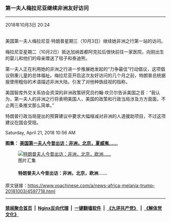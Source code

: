 ### 第一夫人梅拉尼亚继续非洲友好访问
------------------------

<div class="published">
 <span class="date" title="中国时间">
  <time datetime="2018-10-03T20:24:55+08:00">
   2018年10月3日 20:24
  </time>
 </span>
</div>
<br/>
<div class="wsw">
 <p>
  美国第一夫人梅拉尼亚·特朗普星期三（10月3日）继续她非洲之行第一站的访问。
 </p>
 <p>
  梅拉尼亚星期二（10月2日）抵达加纳首都阿克拉后很快前往一家医院，向刚出生的婴儿和他们的母亲赠送了毯子和泰迪熊。
 </p>
 <p>
  第一夫人正在利用她的非洲之行进一步推展她发起的“力争最佳”行动倡议，这项倡议侧重儿童的总体福祉。梅拉尼亚开启这次友好访问的几个月之前，特朗普总统据报使用粗俗的术语描述非洲大陆，引发了对他种族歧视的指称。
 </p>
 <p>
  美国智库外交关系协会资深的非洲政策研究员约翰·坎贝尔告诉美国之音：“我认为，第一夫人的非洲之行将表明美国人，美国的政策和行政当局涉及方方面面，不止两三条推文那么简单。”
 </p>
 <p>
  特朗普行政当局提出的预算建议中要求大幅缩减对非洲的人道援助项目，不过这项建议在国会受阻。
 </p>
 <p>
  Saturday, April 21, 2018 10:56 AM
 </p>
 <p>
  <strong>
   图集：
   <a class="wsw__a" href="https://www.voachinese.com/a/4596974.html">
    <span class="title">
     美国第一夫人今昔出访：非洲，北京，夏威夷……
    </span>
   </a>
  </strong>
 </p>
 <div class="wsw__embed">
  <figure class="media-gallery-embed overlay-wrap js-media-expand" data-lbox-gallery="true" data-lbox-gallery-url="/a/4596974.html">
   <a href="https://www.voachinese.com/a/4596974.html" title="特朗普夫人今昔出访：非洲，北京，欧洲……">
    <div class="img-wrap">
     <div class="thumb thumb16_9">
      <img alt="特朗普夫人今昔出访：非洲，北京，欧洲……" src="https://gdb.voanews.com/B22E9B7D-5B80-4AA3-9BAD-B8551E212C67_w250_r1_s.jpg"/>
     </div>
     <span class="ico ico-gallery ico--media-type ico--xl">
     </span>
     <span class="ico ico-gallery ico--media-expand ico--rounded">
     </span>
    </div>
   </a>
   <figcaption class="d-flex flex-wrap overlay-content">
    <span class="label label--media label--inverted m-l-sm">
     图片汇集
    </span>
    <h4 class="title title--media title--inverted m-l-sm">
     特朗普夫人今昔出访：非洲，北京，欧洲……
    </h4>
   </figcaption>
   <div>
    <div data-lbox-gallery-item-src="https://gdb.voanews.com/B22E9B7D-5B80-4AA3-9BAD-B8551E212C67_w1024_q10_s.jpg" data-lbox-gallery-item-title="美国第一夫人梅拉尼娅&amp;middot;特朗普在加纳首都阿克拉访问医院，抱着儿童 （2018年10月2日）。加纳是她访问非洲的第一站。此行是她丈夫成为美国总统以来她首次独自进行的重大国际访问。 白宫说，此行将&amp;ldquo;重点关注医院对孕产妇和新生儿护理、儿童教育、非洲各国文化与历史的深层交融，以及美国如何支持各国实现自力更生&amp;rdquo; 。">
    </div>
    <div data-lbox-gallery-item-src="https://gdb.voanews.com/9E3C423C-05BE-49FE-8AE2-E44E13E2CB23_w1024_q10_s.jpg" data-lbox-gallery-item-title="美国第一夫人梅拉尼娅&amp;middot;特朗普参观北京动物园，把美国秃鹰玩具送给欢迎她的儿童（2017年11月10日）。">
    </div>
    <div data-lbox-gallery-item-src="https://gdb.voanews.com/4132F50A-7C6E-4A1B-AF7E-87B2498A1B33_w1024_q10_s.jpg" data-lbox-gallery-item-title="在伦敦西面的布伦海姆宫，美国第一夫人梅拉尼娅&amp;middot;特朗普，美国总统唐纳德&amp;middot;特朗普，英国首相特雷莎&amp;middot;梅和她的丈夫菲利普&amp;middot;梅站在台阶上观看苏格兰、爱尔兰和威尔士卫队的乐队表演（2018年7月12日）。布伦海姆宫（Blenheim Palace）是英国前首相邱吉尔的出生地和祖屋，所以这里又叫丘吉尔庄园。">
    </div>
    <div data-lbox-gallery-item-src="https://gdb.voanews.com/CF1AA15A-4007-4C12-B136-8AC5CDD0ECB7_w1024_q10_s.jpg" data-lbox-gallery-item-title="2018年10月3日，在加纳的海岸角，美国第一夫人Melania Trump与海岸角城堡博物馆的教育家一起参观海岸角城堡。">
    </div>
    <div data-lbox-gallery-item-src="https://gdb.voanews.com/39365632-D291-4DC5-8712-EA28511FFFAE_w1024_q10_s.jpg" data-lbox-gallery-item-title="美国第一夫人梅拉尼娅&amp;middot;特朗普在加纳首都阿克拉访问医院，向儿童及其家长赠送了毯子和玩具熊， 泰迪熊服装上的英文，含义是&amp;ldquo;成为最佳&amp;rdquo;，这是梅拉尼娅倡导的运动的主题口号（2018年10月2日）。">
    </div>
    <div data-lbox-gallery-item-src="https://gdb.voanews.com/39B455FC-36F6-4B8B-8B51-22BE7A1513A8_w1024_q10_s.jpg" data-lbox-gallery-item-title="美国第一夫人梅拉尼娅&amp;middot;特朗普在加纳首都阿克拉访问医院，看望儿童 （2018年10月2日）。加纳是她访问非洲的第一站。美国智库外交关系协会资深的非洲政策研究员约翰&amp;middot;坎贝尔告诉美国之音：&amp;ldquo;我认为，第一夫人的非洲之行将表明美国人，美国的政策和行政当局涉及方方面面，不止两三条推文那么简单。&amp;rdquo;">
    </div>
    <div data-lbox-gallery-item-src="https://gdb.voanews.com/9AEAB981-4655-474E-841A-E3F345B7275A_w1024_q10_s.jpg" data-lbox-gallery-item-title="美国第一夫人梅拉尼娅&amp;middot;特朗普非洲之行路线图，包括加纳、马拉维、肯尼亚与埃及。她2018年10月2日抵达加纳首都阿克拉。特朗普行政当局提出的预算建议中要求大幅缩减对非洲的人道援助项目，不过这项建议在国会受阻。">
    </div>
    <div data-lbox-gallery-item-src="https://gdb.voanews.com/0A38ECAD-E8AA-4D6C-AF66-51E96C935DCE_w1024_q10_s.jpg" data-lbox-gallery-item-title="美国总统特朗普和第一夫人梅拉尼亚在首次亚洲之行期间参观中国北京故宫。（2017年11月8日）">
    </div>
    <div data-lbox-gallery-item-src="https://gdb.voanews.com/D1222C44-F615-4A4A-8AAE-4F07DE1F1E9E_w1024_q10_s.jpg" data-lbox-gallery-item-title="美国第一夫人梅拉尼娅&amp;middot;特朗普参观北京慕田峪长城，走在蜿蜒起伏的长城上（2017年11月10日）。梅拉尼娅乘坐缆车，沿着陡峭山势抵达长城顶端。慕田峪长城当日不开放。 梅拉妮娅获赠&amp;ldquo;好汉证书&amp;rdquo;。之后她留言说：&amp;ldquo;参观这个世界奇观，令我十分惊叹。&amp;rdquo;">
    </div>
    <div data-lbox-gallery-item-src="https://gdb.voanews.com/67E72BDD-7EF1-42EA-968F-9936F82C31B9_w1024_q10_s.jpg" data-lbox-gallery-item-title="美国第一夫人梅拉尼娅&amp;middot;特朗普和中国国家主席习近平夫人彭丽媛访问北京板厂小学，两人手持学生写的福字（2017年11月9日）。">
    </div>
    <div data-lbox-gallery-item-src="https://gdb.voanews.com/5B36DC8C-DE76-4AB7-ADC7-04325E0A46A0_w1024_q10_s.jpg" data-lbox-gallery-item-title="美国第一夫人梅拉尼娅&amp;middot;特朗普和中国国家主席习近平夫人彭丽媛访问北京板厂小学（2017年11月9日）。">
    </div>
    <div data-lbox-gallery-item-src="https://gdb.voanews.com/48D2E25E-33D2-45A6-A969-343278AED4F6_w1024_q10_s.jpg" data-lbox-gallery-item-title="美国第一夫人梅拉尼娅&amp;middot;特朗普和中国国家主席习近平夫人彭丽媛访问北京板厂小学，参观烹调课（2017年11月9日）。">
    </div>
    <div data-lbox-gallery-item-src="https://gdb.voanews.com/86E4AC30-B080-4F7C-8E5A-2FCED972DD87_w1024_q10_s.jpg" data-lbox-gallery-item-title="2018年7月11日，特朗普夫人、马克龙夫人和欧洲各国政要的夫人或伙伴在比利时的布鲁塞尔。">
    </div>
    <div data-lbox-gallery-item-src="https://gdb.voanews.com/EC830B79-AD1B-43A4-8729-2B44051F82D0_w1024_q10_s.jpg" data-lbox-gallery-item-title="2018年7月16日，在芬兰赫尔辛基举行的美国总统特朗普同俄罗斯总统普京的联合新闻发布会上，美国第一夫人捧着足球，那是普京送给特朗普的足球，特朗普扔给了夫人。">
    </div>
    <div data-lbox-gallery-item-src="https://gdb.voanews.com/2559E03A-FE9C-4386-B090-8A699A0B46F0_w1024_q10_s.jpg" data-lbox-gallery-item-title="在伦敦西面的布伦海姆宫的入口，美国第一夫人梅拉尼娅&amp;middot;特朗普，美国总统唐纳德&amp;middot;特朗普，英国首相特雷莎&amp;middot;梅和她的丈夫菲利普&amp;middot;梅站在台阶上（2018年7月12日）。">
    </div>
    <div data-lbox-gallery-item-src="https://gdb.voanews.com/87B32699-404D-40AA-9D9E-8E507078015A_w1024_q10_s.jpg" data-lbox-gallery-item-title="在伦敦西面的布伦海姆宫前面，美国总统川普和第一夫人梅拉尼娅&amp;middot;川普，英国首相特蕾莎&amp;middot;梅和她的丈夫菲利普&amp;middot;梅在欢迎仪式中（2018年7月12日）">
    </div>
    <div data-lbox-gallery-item-src="https://gdb.voanews.com/66733948-81D0-4E47-8476-7471C0757508_w1024_q10_s.jpg" data-lbox-gallery-item-title="2017年5月25日，特朗普夫人、马克龙夫人和欧洲各国政要的夫人或伙伴在比利时的布鲁塞尔。">
    </div>
    <div data-lbox-gallery-item-src="https://gdb.voanews.com/7453BAD8-8EFA-42D4-834E-BAD670ECB3E6_w1024_q10_s.jpg" data-lbox-gallery-item-title="2017年5月25日，在布鲁塞尔的法比奥拉女王医院，一个小孩与美国总统特朗普的妻子梅拉尼亚自拍。美国第一夫人到医院看望孩子，和儿童一起做纸花。">
    </div>
    <div data-lbox-gallery-item-src="https://gdb.voanews.com/A3CCF34C-19FB-47FD-9617-A2086B327FF4_w1024_q10_s.jpg" data-lbox-gallery-item-title="2017年5月25日，美国第一夫人梅拉尼亚来到位于布鲁塞尔的法比奥拉女王医院，看望孩子，接受儿童献花。">
    </div>
    <div data-lbox-gallery-item-src="https://gdb.voanews.com/5CBB6B80-41E7-4CCA-ADE9-D60867F27002_w1024_q10_s.jpg" data-lbox-gallery-item-title="2017年11月6日在东京的皇宫，日本天皇明仁和皇后美智子欢迎美国总统唐纳德&amp;middot;特朗普和第一夫人梅拉尼娅&amp;middot;特朗普。">
    </div>
    <div data-lbox-gallery-item-src="https://gdb.voanews.com/3305B4ED-699C-48BB-8436-A170725500BE_w1024_q10_s.jpg" data-lbox-gallery-item-title="美国总统特朗普与第一夫人梅拉尼亚当地时间2017年11月7日抵达韩国首都首尔。">
    </div>
    <div data-lbox-gallery-item-src="https://gdb.voanews.com/4CDDF6F6-8574-4D2C-9590-73C04E3CC422_w1024_q10_s.jpg" data-lbox-gallery-item-title="美国第一夫人梅拉尼亚和韩国第一夫人金正淑在韩国总统府青瓦台前往会见儿童们（2017年11月7日）">
    </div>
   </div>
  </figure>
 </div>
</div>

原文链接：https://www.voachinese.com/a/news-africa-melania-trump-20181003/4597718.html


------------------------
#### [禁闻聚合首页](https://github.com/gfw-breaker/banned-news/blob/master/README.md) &nbsp;|&nbsp; [Nginx反向代理](https://github.com/gfw-breaker/open-proxy/blob/master/README.md) &nbsp;|&nbsp;  [一键翻墙软件](https://github.com/gfw-breaker/nogfw/blob/master/README.md) &nbsp;|&nbsp; [《九评共产党》](https://github.com/gfw-breaker/9ping.md/blob/master/README.md#九评之一评共产党是什么) &nbsp;|&nbsp; [《解体党文化》](https://github.com/gfw-breaker/jtdwh.md/blob/master/README.md#绪论)